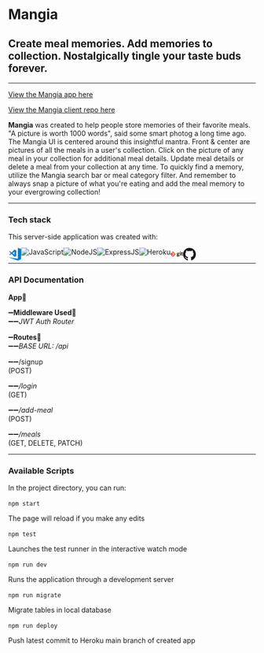 # Mangia

## Create meal memories. Add memories to collection. Nostalgically tingle your taste buds forever.

---

[View the Mangia app here](https://mangia-client.vercel.app)

[View the Mangia client repo here](https://github.com/sean21johnson/mangia-client)

**Mangia** was created to help people store memories of their favorite meals. "A picture is worth 1000 words", said some smart photog a long time ago. The Mangia UI is centered around this insightful mantra. Front & center are pictures of all the meals in a user's collection. Click on the picture of any meal in your collection for additional meal details. Update meal details or delete a meal from your collection at any time. To quickly find a memory, utilize the Mangia search bar or meal category filter. And remember to always snap a picture of what you're eating and add the meal memory to your evergrowing collection!

---

### Tech stack

This server-side application was created with:

<img align="left" alt="Visual Studio Code" width="26px" src="https://raw.githubusercontent.com/github/explore/80688e429a7d4ef2fca1e82350fe8e3517d3494d/topics/visual-studio-code/visual-studio-code.png" />
<img align="left" alt="JavaScript" src="https://img.shields.io/badge/JavaScript-F7DF1E?style=for-the-badge&logo=javascript&logoColor=black" />
<img align="left" alt="NodeJS" src="https://img.shields.io/badge/Node.js-43853D?style=for-the-badge&logo=node.js&logoColor=white" />
<img align="left" alt="ExpressJS" src="https://img.shields.io/badge/Express.js-404D59?style=for-the-badge" />
<img align="left" alt="Heroku" src="https://img.shields.io/badge/Heroku-430098?style=for-the-badge&logo=heroku&logoColor=white" />
<img align="left" alt="Git" width="26px" src="https://raw.githubusercontent.com/github/explore/80688e429a7d4ef2fca1e82350fe8e3517d3494d/topics/git/git.png" />
<img align="left" alt="GitHub" width="26px" src="https://raw.githubusercontent.com/github/explore/78df643247d429f6cc873026c0622819ad797942/topics/github/github.png" />

<br/>

---

### API Documentation

**App🔻**  

➖**Middleware Used🔻**  
➖➖*JWT Auth Router*   

➖**Routes🔻**  
➖➖*BASE URL: /api*  

➖➖/signup   
(POST)    

➖➖*/login*  
(GET)   

➖➖*/add-meal*  
(POST)  

➖➖*/meals*    
(GET, DELETE, PATCH)   

---

### Available Scripts

In the project directory, you can run:

`npm start`

The page will reload if you make any edits

`npm test`

Launches the test runner in the interactive watch mode

`npm run dev`

Runs the application through a development server

`npm run migrate`

Migrate tables in local database

`npm run deploy`

Push latest commit to Heroku main branch of created app
